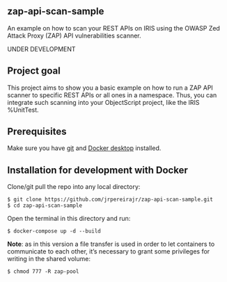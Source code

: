 ## zap-api-scan-sample
An example on how to scan your REST APIs on IRIS using the OWASP Zed Attack Proxy (ZAP) API vulnerabilities scanner.

UNDER DEVELOPMENT

## Project goal
This project aims to show you a basic example on how to run a ZAP API scanner to specific REST APIs or all ones in a namespace. Thus, you can integrate such scanning into your ObjectScript project, like the IRIS %UnitTest.

## Prerequisites
Make sure you have [git](https://git-scm.com/book/en/v2/Getting-Started-Installing-Git) and [Docker desktop](https://www.docker.com/products/docker-desktop) installed.

## Installation for development with Docker
Clone/git pull the repo into any local directory:
```
$ git clone https://github.com/jrpereirajr/zap-api-scan-sample.git
$ cd zap-api-scan-sample
```
Open the terminal in this directory and run:
```
$ docker-compose up -d --build
```
**Note**: as in this version a file transfer is used in order to let containers to communicate to each other, it’s necessary to grant some privileges for writing in the shared volume:
```
$ chmod 777 -R zap-pool
```
